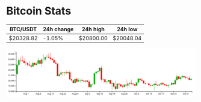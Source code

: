 # Bitcoin Stats

BTC/USDT|24h change|24h high|24h low|
|---|---|---|---|
|$20328.82|-1.05%|$20800.00|$20048.04|

<img src="./chart.svg">
